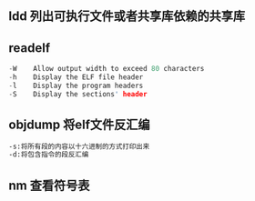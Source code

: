## ldd 列出可执行文件或者共享库依赖的共享库


## readelf
```cpp
-W    Allow output width to exceed 80 characters
-h    Display the ELF file header
-l    Display the program headers
-S    Display the sections' header
```

## objdump 将elf文件反汇编
```sh
-s:将所有段的内容以十六进制的方式打印出来 
-d:将包含指令的段反汇编
```


## nm 查看符号表
